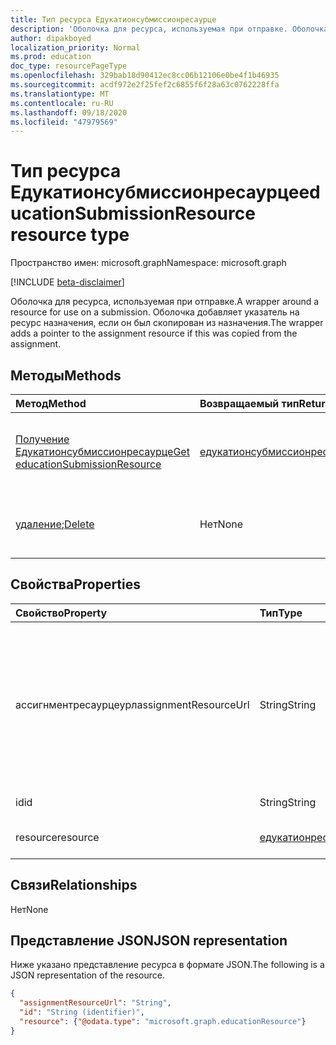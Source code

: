 ```yaml
---
title: Тип ресурса Едукатионсубмиссионресаурце
description: 'Оболочка для ресурса, используемая при отправке. Оболочка добавляет указатель на ресурс назначения, если он был скопирован из назначения.  '
author: dipakboyed
localization_priority: Normal
ms.prod: education
doc_type: resourcePageType
ms.openlocfilehash: 329bab18d90412ec8cc06b12106e0be4f1b46935
ms.sourcegitcommit: acdf972e2f25fef2c6855f6f28a63c0762228ffa
ms.translationtype: MT
ms.contentlocale: ru-RU
ms.lasthandoff: 09/18/2020
ms.locfileid: "47979569"
---
```

# <a name="educationsubmissionresource-resource-type"></a><span data-ttu-id="4c7c3-104">Тип ресурса Едукатионсубмиссионресаурце</span><span class="sxs-lookup"><span data-stu-id="4c7c3-104">educationSubmissionResource resource type</span></span>

<span data-ttu-id="4c7c3-105">Пространство имен: microsoft.graph</span><span class="sxs-lookup"><span data-stu-id="4c7c3-105">Namespace: microsoft.graph</span></span>

[!INCLUDE [beta-disclaimer](../../includes/beta-disclaimer.md)]

<span data-ttu-id="4c7c3-106">Оболочка для ресурса, используемая при отправке.</span><span class="sxs-lookup"><span data-stu-id="4c7c3-106">A wrapper around a resource for use on a submission.</span></span> <span data-ttu-id="4c7c3-107">Оболочка добавляет указатель на ресурс назначения, если он был скопирован из назначения.</span><span class="sxs-lookup"><span data-stu-id="4c7c3-107">The wrapper adds a pointer to the assignment resource if this was copied from the assignment.</span></span>  


## <a name="methods"></a><span data-ttu-id="4c7c3-108">Методы</span><span class="sxs-lookup"><span data-stu-id="4c7c3-108">Methods</span></span>

| <span data-ttu-id="4c7c3-109">Метод</span><span class="sxs-lookup"><span data-stu-id="4c7c3-109">Method</span></span>           | <span data-ttu-id="4c7c3-110">Возвращаемый тип</span><span class="sxs-lookup"><span data-stu-id="4c7c3-110">Return Type</span></span>    |<span data-ttu-id="4c7c3-111">Описание</span><span class="sxs-lookup"><span data-stu-id="4c7c3-111">Description</span></span>|
|:---------------|:--------|:----------|
|[<span data-ttu-id="4c7c3-112">Получение Едукатионсубмиссионресаурце</span><span class="sxs-lookup"><span data-stu-id="4c7c3-112">Get educationSubmissionResource</span></span>](../api/educationsubmissionresource-get.md) | [<span data-ttu-id="4c7c3-113">едукатионсубмиссионресаурце</span><span class="sxs-lookup"><span data-stu-id="4c7c3-113">educationSubmissionResource</span></span>](educationsubmissionresource.md) |<span data-ttu-id="4c7c3-114">Чтение свойств и связей объекта **едукатионсубмиссионресаурце** .</span><span class="sxs-lookup"><span data-stu-id="4c7c3-114">Read properties and relationships of an **educationSubmissionResource** object.</span></span>|
|<span data-ttu-id="4c7c3-115">[удаление](../api/educationsubmissionresource-delete.md);</span><span class="sxs-lookup"><span data-stu-id="4c7c3-115">[Delete](../api/educationsubmissionresource-delete.md)</span></span> | <span data-ttu-id="4c7c3-116">Нет</span><span class="sxs-lookup"><span data-stu-id="4c7c3-116">None</span></span> |<span data-ttu-id="4c7c3-117">Удаление объекта **едукатионсубмиссионресаурце** .</span><span class="sxs-lookup"><span data-stu-id="4c7c3-117">Delete an **educationSubmissionResource** object.</span></span> |

## <a name="properties"></a><span data-ttu-id="4c7c3-118">Свойства</span><span class="sxs-lookup"><span data-stu-id="4c7c3-118">Properties</span></span>
| <span data-ttu-id="4c7c3-119">Свойство</span><span class="sxs-lookup"><span data-stu-id="4c7c3-119">Property</span></span>     | <span data-ttu-id="4c7c3-120">Тип</span><span class="sxs-lookup"><span data-stu-id="4c7c3-120">Type</span></span>   |<span data-ttu-id="4c7c3-121">Описание</span><span class="sxs-lookup"><span data-stu-id="4c7c3-121">Description</span></span>|
|:---------------|:--------|:----------|
|<span data-ttu-id="4c7c3-122">ассигнментресаурцеурл</span><span class="sxs-lookup"><span data-stu-id="4c7c3-122">assignmentResourceUrl</span></span>|<span data-ttu-id="4c7c3-123">String</span><span class="sxs-lookup"><span data-stu-id="4c7c3-123">String</span></span>|<span data-ttu-id="4c7c3-124">Указатель на назначение, из которого был скопирован данный ресурс.</span><span class="sxs-lookup"><span data-stu-id="4c7c3-124">Pointer to the assignment from which this resource was copied.</span></span> <span data-ttu-id="4c7c3-125">Если это значение равно null, учащийся передал ресурс.</span><span class="sxs-lookup"><span data-stu-id="4c7c3-125">If this is null, the student uploaded the resource.</span></span>|
|<span data-ttu-id="4c7c3-126">id</span><span class="sxs-lookup"><span data-stu-id="4c7c3-126">id</span></span>|<span data-ttu-id="4c7c3-127">String</span><span class="sxs-lookup"><span data-stu-id="4c7c3-127">String</span></span>| <span data-ttu-id="4c7c3-128">Только для чтения.</span><span class="sxs-lookup"><span data-stu-id="4c7c3-128">Read-only.</span></span>|
|<span data-ttu-id="4c7c3-129">resource</span><span class="sxs-lookup"><span data-stu-id="4c7c3-129">resource</span></span>|[<span data-ttu-id="4c7c3-130">едукатионресаурце</span><span class="sxs-lookup"><span data-stu-id="4c7c3-130">educationResource</span></span>](educationresource.md)|<span data-ttu-id="4c7c3-131">Объект Resource.</span><span class="sxs-lookup"><span data-stu-id="4c7c3-131">Resource object.</span></span>|

## <a name="relationships"></a><span data-ttu-id="4c7c3-132">Связи</span><span class="sxs-lookup"><span data-stu-id="4c7c3-132">Relationships</span></span>
<span data-ttu-id="4c7c3-133">Нет</span><span class="sxs-lookup"><span data-stu-id="4c7c3-133">None</span></span>


## <a name="json-representation"></a><span data-ttu-id="4c7c3-134">Представление JSON</span><span class="sxs-lookup"><span data-stu-id="4c7c3-134">JSON representation</span></span>

<span data-ttu-id="4c7c3-135">Ниже указано представление ресурса в формате JSON.</span><span class="sxs-lookup"><span data-stu-id="4c7c3-135">The following is a JSON representation of the resource.</span></span>

<!-- {
  "blockType": "resource",
  "optionalProperties": [

  ],
  "@odata.type": "microsoft.graph.educationSubmissionResource"
}-->

```json
{
  "assignmentResourceUrl": "String",
  "id": "String (identifier)",
  "resource": {"@odata.type": "microsoft.graph.educationResource"}
}
```

<!-- uuid: 8fcb5dbc-d5aa-4681-8e31-b001d5168d79
2015-10-25 14:57:30 UTC -->
<!--
{
  "type": "#page.annotation",
  "description": "educationSubmissionResource resource",
  "keywords": "",
  "section": "documentation",
  "tocPath": "",
  "suppressions": []
}
-->



